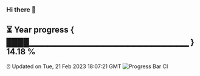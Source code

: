 ### Hi there 👋
⏳ Year progress { ████▁▁▁▁▁▁▁▁▁▁▁▁▁▁▁▁▁▁▁▁▁▁▁▁▁▁ } 14.18 %
---
⏰ Updated on Tue, 21 Feb 2023 18:07:21 GMT
![Progress Bar CI](https://github.com/Moyi321/Moyi321/workflows/Progress%20Bar%20CI/badge.svg)
